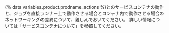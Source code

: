 {% data variables.product.prodname_actions %}とのサービスコンテナの動作と、ジョブを直接ランナー上で動作させる場合とコンテナ内で動作させる場合のネットワーキングの差異について、親しんでおいてください。 詳しい情報については「[サービスコンテナについて](/actions/automating-your-workflow-with-github-actions/about-service-containers)」を参照してください。
